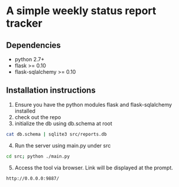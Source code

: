 # A simple weekly status report tracker

## Dependencies
* python 2.7+
* flask  >= 0.10
* flask-sqlalchemy >= 0.10

## Installation instructions
1. Ensure you have the python modules flask and flask-sqlalchemy installed
2. check out the repo
3. initialize the db using db.schema at root

  ```bash
  cat db.schema | sqlite3 src/reports.db
  ```
4. Run the server using main.py under src

  ```bash
  cd src; python ./main.py 
  ```
5. Access the tool via browser. Link will be displayed at the prompt.

  ```bash
  http://0.0.0.0:9887/
  ```
